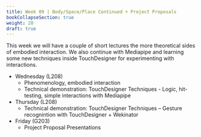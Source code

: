 ```yaml
---
title: Week 09 | Body/Space/Place Continued + Project Proposals
bookCollapseSection: true
weight: 20
draft: true
---
```


This week we will have a couple of short lectures the more theoretical sides of embodied interaction. We also continue with Mediapipe and learning some new techniques inside TouchDesigner for experimenting with interactions.

- Wednesday (L208)
  - Phenomenology, embodied interaction
  - Technical demonstration: TouchDesigner Techniques - Logic, hit-testing, simple interactions with Mediapipe
- Thursday (L208)
  - Technical demonstration: TouchDesigner Techniques – Gesture recognintion with TouchDesigner + Wekinator
- Friday (G203)
  - Project Proposal Presentations


